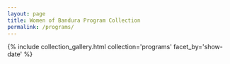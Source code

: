 ```yaml
---
layout: page
title: Women of Bandura Program Collection
permalink: /programs/
---
```


{% include collection_gallery.html collection='programs' facet_by='show-date' %}
